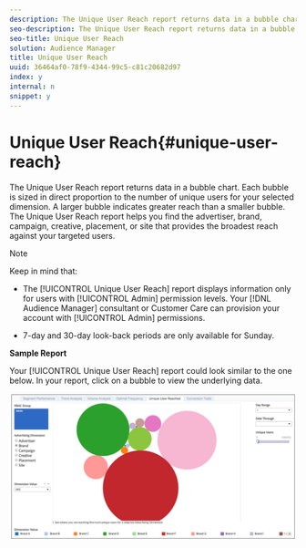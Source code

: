 ```yaml
---
description: The Unique User Reach report returns data in a bubble chart. Each bubble is sized in direct proportion to the number of unique users for your selected dimension. A larger bubble indicates greater reach than a smaller bubble. The Unique User Reach report helps you find the advertiser, brand, campaign, creative, placement, or site that provides the broadest reach against your targeted users.
seo-description: The Unique User Reach report returns data in a bubble chart. Each bubble is sized in direct proportion to the number of unique users for your selected dimension. A larger bubble indicates greater reach than a smaller bubble. The Unique User Reach report helps you find the advertiser, brand, campaign, creative, placement, or site that provides the broadest reach against your targeted users.
seo-title: Unique User Reach
solution: Audience Manager
title: Unique User Reach
uuid: 36464af0-78f9-4344-99c5-c81c20682d97
index: y
internal: n
snippet: y
---
```


# Unique User Reach{#unique-user-reach}

The Unique User Reach report returns data in a bubble chart. Each bubble is sized in direct proportion to the number of unique users for your selected dimension. A larger bubble indicates greater reach than a smaller bubble. The Unique User Reach report helps you find the advertiser, brand, campaign, creative, placement, or site that provides the broadest reach against your targeted users.

>[!NOTE]
>
>Keep in mind that: 
>
>* The [!UICONTROL Unique User Reach] report displays information only for users with [!UICONTROL Admin] permission levels. Your [!DNL Audience Manager] consultant or Customer Care can provision your account with [!UICONTROL Admin] permissions. 
>
>* 7-day and 30-day look-back periods are only available for Sunday. 
>

**Sample Report**

Your [!UICONTROL Unique User Reach] report could look similar to the one below. In your report, click on a bubble to view the underlying data.

![](assets/unique-user-reach.png)

